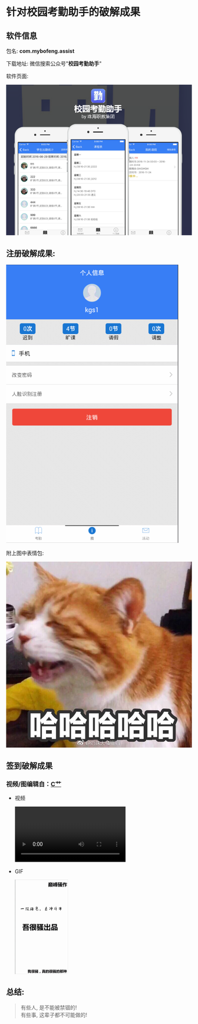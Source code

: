 # 针对校园考勤助手的破解成果

## 软件信息

包名: **com.mybofeng.assist**

下载地址: 微信搜索公众号"**校园考勤助手**"

软件页面:

![](res/01.png)

## 注册破解成果:

![](res/02.gif)

附上图中表情包:

![](res/03.jpg)

## 签到破解成果

### 视频/图编辑自：[C艹](https://github.com/dcLunatic)

- 视频

  <video src="res/sign_example.flv">浏览器不支持视频播放</video>

- GIF

  ![](res/sign_example.gif)

## 总结:

>有些人, 是不能被禁锢的!<br>有些事, 这辈子都不可能做的!
